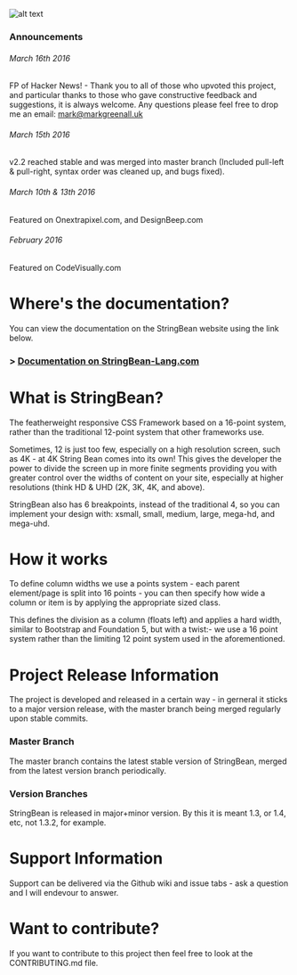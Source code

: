 ![alt text](https://s3-eu-west-1.amazonaws.com/stringbean/StringBean-Simple.jpg "StringBean")

### Announcements

###### March 16th 2016
FP of Hacker News! - Thank you to all of those who upvoted this project, and particular thanks to those who gave constructive feedback and suggestions, it is always welcome. Any questions please feel free to drop me an email: mark@markgreenall.uk

###### March 15th 2016
v2.2 reached stable and was merged into master branch (Included pull-left & pull-right, syntax order was cleaned up, and bugs fixed).

###### March 10th & 13th 2016
Featured on Onextrapixel.com, and DesignBeep.com

###### February 2016
Featured on CodeVisually.com


# Where's the documentation?
You can view the documentation on the StringBean website using the link below.

### > [Documentation on StringBean-Lang.com](http://stringbean-lang.com/#content "StringBean Documentation")


# What is StringBean?
The featherweight responsive CSS Framework based on a 16-point system, rather than the traditional 12-point system that other frameworks use. 

Sometimes, 12 is just too few, especially on a high resolution screen, such as 4K - at 4K String Bean comes into its own!  This gives the developer the power to divide the screen up in more finite segments providing you with greater control over the widths of content on your site, especially at higher resolutions (think HD & UHD (2K, 3K, 4K, and above).

StringBean also has 6 breakpoints, instead of the traditional 4, so you can implement your design with: xsmall, small, medium, large, mega-hd, and mega-uhd.


# How it works
To define column widths we use a points system - each parent element/page is split into 16 points - you can then specify how wide a column or item is by applying the appropriate sized class.

This defines the division as a column (floats left) and applies a hard width, similar to Bootstrap and Foundation 5, but with a twist:- we use a 16 point system rather than the limiting 12 point system used in the aforementioned.


# Project Release Information
The project is developed and released in a certain way - in gerneral it sticks to a major version release, with the master branch being merged regularly upon stable commits.

### Master Branch
The master branch contains the latest stable version of StringBean, merged from the latest version branch periodically.

### Version Branches
StringBean is released in major+minor version.  By this it is meant 1.3, or 1.4, etc, not 1.3.2, for example.

# Support Information
Support can be delivered via the Github wiki and issue tabs - ask a question and I will endevour to answer.

# Want to contribute?
If you want to contribute to this project then feel free to look at the CONTRIBUTING.md file.
